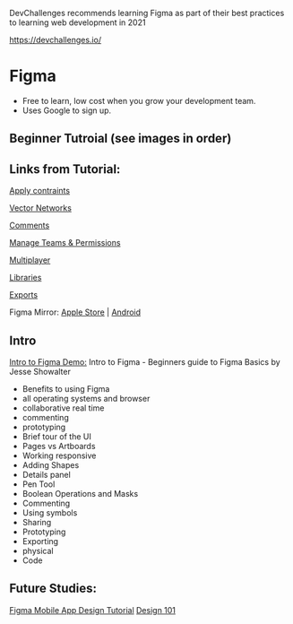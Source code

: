 DevChallenges recommends learning Figma as part of their best practices to learning web development in 2021

https://devchallenges.io/

# Figma
* Free to learn, low cost when you grow your development team. 
* Uses Google to sign up. 

## Beginner Tutroial (see images in order)

## Links from Tutorial: 
[Apply contraints](https://help.figma.com/hc/en-us/articles/360039957734)

[Vector Networks](https://help.figma.com/hc/en-us/articles/360040450213)

[Comments](https://help.figma.com/hc/en-us/articles/360039825314)

[Manage Teams & Permissions](https://help.figma.com/hc/en-us/articles/360039485514)

[Multiplayer](https://www.figma.com/blog/multiplayer-editing-in-figma/)

[Libraries](https://help.figma.com/hc/en-us/articles/360041051154)

[Exports](https://help.figma.com/hc/en-us/articles/360040028114)

Figma Mirror: [Apple Store](https://apps.apple.com/app/figma-mirror/id1152747299) | [Android](https://play.google.com/store/apps/details?id=com.figma.mirror&hl=en)

## Intro

[Intro to Figma Demo:](https://youtu.be/jk1T0CdLxwU)
Intro to Figma - Beginners guide to Figma Basics
by Jesse Showalter
 - Benefits to using Figma
 - all operating systems and browser
 - collaborative real time
 - commenting
 - prototyping 
 - Brief tour of the UI
 - Pages vs Artboards
 - Working responsive
 - Adding Shapes
 - Details panel
 - Pen Tool
 - Boolean Operations and Masks
 - Commenting
 - Using symbols
 - Sharing
 - Prototyping
 - Exporting
 - physical
 - Code

## Future Studies: 
[Figma Mobile App Design Tutorial](https://www.youtube.com/watch?v=PeGfX7W1mJk)
[Design 101](https://trydesignlab.com/figma-101-course/introduction-to-figma/)
